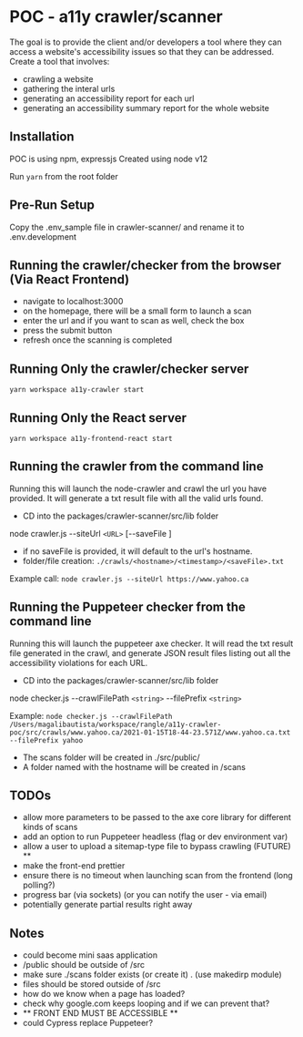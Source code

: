 # POC - a11y crawler/scanner
The goal is to provide the client and/or developers a tool where they can access a website's accessibility issues so that they can be addressed.
Create a tool that involves:
- crawling a website
- gathering the interal urls
- generating an accessibility report for each url
- generating an accessibility summary report for the whole website 

## Installation
POC is using npm, expressjs
Created using node v12

Run `yarn` from the root folder

## Pre-Run Setup
Copy the .env_sample file in crawler-scanner/ and rename it to .env.development

## Running the crawler/checker from the browser (Via React Frontend)

- navigate to localhost:3000
- on the homepage, there will be a small form to launch a scan
- enter the url and if you want to scan as well, check the box
- press the submit button
- refresh once the scanning is completed

## Running Only the crawler/checker server
`yarn workspace a11y-crawler start`
## Running Only the React server
`yarn workspace a11y-frontend-react start`
## Running the crawler from the command line

Running this will launch the node-crawler and crawl the url you have provided.
It will generate a txt result file with all the valid urls found.

- CD into the packages/crawler-scanner/src/lib folder

node crawler.js --siteUrl `<URL>` [--saveFile <string>]

- if no saveFile is provided, it will default to the url's hostname.
- folder/file creation:  `./crawls/<hostname>/<timestamp>/<saveFile>.txt`

Example call: `node crawler.js --siteUrl https://www.yahoo.ca`

## Running the Puppeteer checker from the command line

Running this will launch the puppeteer axe checker. It will read the txt result
file generated in the crawl, and generate JSON result files listing out all the 
accessibility violations for each URL.

- CD into the packages/crawler-scanner/src/lib folder

node checker.js --crawlFilePath `<string>` --filePrefix `<string>`

Example: `node checker.js --crawlFilePath /Users/magalibautista/workspace/rangle/a11y-crawler-poc/src/crawls/www.yahoo.ca/2021-01-15T18-44-23.571Z/www.yahoo.ca.txt --filePrefix yahoo`

- The scans folder will be created in ./src/public/ 
- A folder named with the hostname will be created in /scans

## TODOs
- allow more parameters to be passed to the axe core library for different kinds of scans
- add an option to run Puppeteer headless (flag or dev environment var)
- allow a user to upload a sitemap-type file to bypass crawling (FUTURE) **
- make the front-end prettier
- ensure there is no timeout when launching scan from the frontend (long polling?)
- progress bar (via sockets) (or you can notify the user - via email)
- potentially generate partial results right away

## Notes
- could become mini saas application
- /public should be outside of /src
- make sure ./scans folder exists (or create it) . (use makedirp module)
- files should be stored outside of /src
- how do we know when a page has loaded? 
- check why google.com keeps looping and if we can prevent that?
- ** FRONT END MUST BE ACCESSIBLE **
- could Cypress replace Puppeteer?